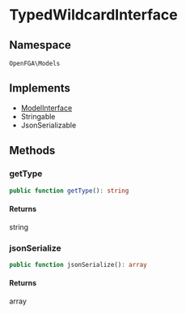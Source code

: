 # TypedWildcardInterface


## Namespace
`OpenFGA\Models`

## Implements
* [ModelInterface](Models/ModelInterface.md)
* Stringable
* JsonSerializable



## Methods
### getType


```php
public function getType(): string
```



#### Returns
string

### jsonSerialize


```php
public function jsonSerialize(): array
```



#### Returns
array

